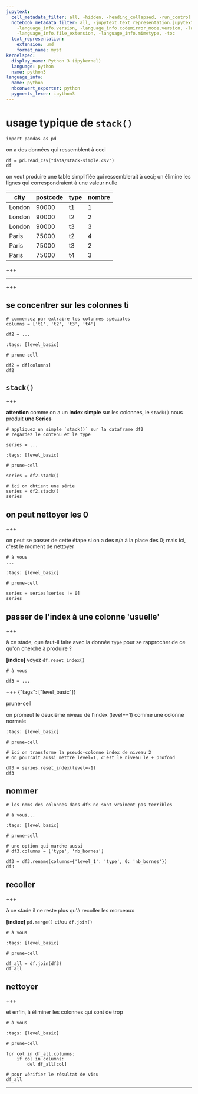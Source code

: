 ```yaml
---
jupytext:
  cell_metadata_filter: all, -hidden, -heading_collapsed, -run_control, -trusted
  notebook_metadata_filter: all, -jupytext.text_representation.jupytext_version, -jupytext.text_representation.format_version,
    -language_info.version, -language_info.codemirror_mode.version, -language_info.codemirror_mode,
    -language_info.file_extension, -language_info.mimetype, -toc
  text_representation:
    extension: .md
    format_name: myst
kernelspec:
  display_name: Python 3 (ipykernel)
  language: python
  name: python3
language_info:
  name: python
  nbconvert_exporter: python
  pygments_lexer: ipython3
---
```


# usage typique de `stack()`

```{code-cell} ipython3
import pandas as pd
```

on a des données qui ressemblent à ceci

```{code-cell} ipython3
df = pd.read_csv("data/stack-simple.csv")
df
```

on veut produire une table simplifiée qui ressemblerait à ceci; on élimine les lignes qui correspondraient à une valeur nulle

|city|postcode|type|nombre| 
|-|-|-|-|
| London | 90000 | t1 | 1 |
| London | 90000 | t2 | 2 |
| London | 90000 | t3 | 3 |
| Paris  | 75000 | t2 | 4 |
| Paris  | 75000 | t3 | 2 |
| Paris  | 75000 | t4 | 3 |

+++

---

+++

## se concentrer sur les colonnes ti

```{code-cell} ipython3
# commencez par extraire les colonnes spéciales
columns = ['t1', 't2', 't3', 't4']

df2 = ...
```

```{code-cell} ipython3
:tags: [level_basic]

# prune-cell

df2 = df[columns]
df2
```

## `stack()`

+++

**attention** comme on a un **index simple** sur les colonnes, le `stack()` nous produit **une Series**

```{code-cell} ipython3
# appliquez un simple `stack()` sur la dataframe df2
# regardez le contenu et le type

series = ...
```

```{code-cell} ipython3
:tags: [level_basic]

# prune-cell

series = df2.stack()

# ici on obtient une série
series = df2.stack()
series
```

## on peut nettoyer les 0

+++

on peut se passer de cette étape si on a des n/a à la place des 0; mais ici, c'est le moment de nettoyer

```{code-cell} ipython3
# à vous
...
```

```{code-cell} ipython3
:tags: [level_basic]

# prune-cell

series = series[series != 0]
series
```

## passer de l'index à une colonne 'usuelle'

+++

à ce stade, que faut-il faire avec la donnée `type` pour se rapprocher de ce qu'on cherche à produire ?

**[indice]** voyez `df.reset_index()`

```{code-cell} ipython3
# à vous

df3 = ...
```

+++ {"tags": ["level_basic"]}

prune-cell

on promeut le deuxième niveau de l'index (level==1) comme une colonne normale

```{code-cell} ipython3
:tags: [level_basic]

# prune-cell

# ici on transforme la pseudo-colonne index de niveau 2
# on pourrait aussi mettre level=1, c'est le niveau le + profond

df3 = series.reset_index(level=-1)
df3
```

## nommer

```{code-cell} ipython3
# les noms des colonnes dans df3 ne sont vraiment pas terribles

# à vous...
```

```{code-cell} ipython3
:tags: [level_basic]

# prune-cell 

# une option qui marche aussi
# df3.columns = ['type', 'nb_bornes']

df3 = df3.rename(columns={'level_1': 'type', 0: 'nb_bornes'})
df3
```

## recoller

+++

à ce stade il ne reste plus qu'à recoller les morceaux

**[indice]** `pd.merge()` et/ou `df.join()`

```{code-cell} ipython3
# à vous
```

```{code-cell} ipython3
:tags: [level_basic]

# prune-cell 

df_all = df.join(df3)
df_all
```

## nettoyer

+++

et enfin, à éliminer les colonnes qui sont de trop

```{code-cell} ipython3
# à vous
```

```{code-cell} ipython3
:tags: [level_basic]

# prune-cell 

for col in df_all.columns:
    if col in columns:
        del df_all[col]
```

```{code-cell} ipython3
# pour vérifier le résultat de visu
df_all
```

***
